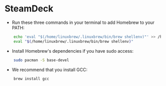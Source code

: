 # SteamDeck
- Run these three commands in your terminal to add Homebrew to your PATH:
```bash
    echo 'eval "$(/home/linuxbrew/.linuxbrew/bin/brew shellenv)"' >> /home/deck/.bash_profile
    eval "$(/home/linuxbrew/.linuxbrew/bin/brew shellenv)"
```
- Install Homebrew's dependencies if you have sudo access:
```bash
    sudo pacman -S base-devel
```
- We recommend that you install GCC:
```bash
    brew install gcc
```
